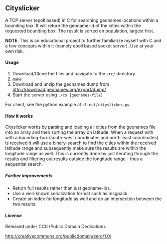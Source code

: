 ## Cityslicker

A TCP server (epoll based) in C for searching geonames locations within a bounding box.
It will return the geoname-id of the cities within the requested bounding box. The result is sorted on population, largest first.

**NOTE**: This is an educational project to further familiarize myself with C and a few concepts within it (namely epoll based socket server). Use at your own risk.

#### Usage
1. Download/Clone the files and navigate to the `src/` directory.
2. `make`
3. Download and unzip the geonames dump from http://download.geonames.org/export/dump/
4. Start the server using `./cs [geonames-file]`

For client, see the python example at `client/cityslicker.py`.

#### How it works

Cityslicker works by parsing and loading all cities from the geonames file into an array and then sorting the array on latitude. When a request with with a bounding-box (south-west coordinates and north-east coordinates) is received it will use a binary-search to find the cities within the received latitude range and subsequently make sure the results are within the longitude range as well. This is currently done by just iterating through the results and filtering out results outside the longitude range - thus a sequential search.

##### Further improvements 

* Return full results rather than just geoname-ids.
* Use a well-known serialization format such as msgpack.
* Create an index for longitude as well and do an intersection between the two results.

#### License
Released under CC0 (Public Domain Dedication).

http://creativecommons.org/publicdomain/zero/1.0/